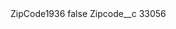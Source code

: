 <?xml version="1.0" encoding="UTF-8"?>
<CustomMetadata xmlns="http://soap.sforce.com/2006/04/metadata" xmlns:xsi="http://www.w3.org/2001/XMLSchema-instance" xmlns:xsd="http://www.w3.org/2001/XMLSchema">
    <label>ZipCode1936</label>
    <protected>false</protected>
    <values>
        <field>Zipcode__c</field>
        <value xsi:type="xsd:string">33056</value>
    </values>
</CustomMetadata>
